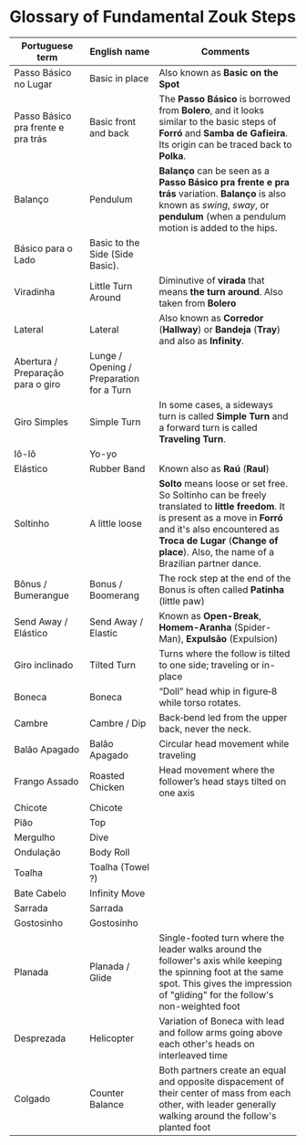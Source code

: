 # Glossary of Fundamental Zouk Steps

| Portuguese term | English name | Comments |
|-----------------|--------------|----------|
| Passo Básico no Lugar | Basic in place | Also known as **Basic on the Spot** |
| Passo Básico pra frente e pra trás | Basic front and back | The **Passo Básico** is borrowed from **Bolero**, and it looks similar to the basic steps of **Forró** and **Samba de Gafieira**. Its origin can be traced back to **Polka**.|
| Balanço  | Pendulum | **Balanço** can be seen as a **Passo Básico pra frente e pra trás** variation. **Balanço** is also known as *swing*, *sway*, or **pendulum** (when a pendulum motion is added to the hips. |
| Básico para o Lado |  Basic to the Side (Side Basic). | |
| Viradinha | Little Turn Around | Diminutive of **virada** that means **the turn around**. Also taken from **Bolero**|
| Lateral | Lateral | Also known as **Corredor** (**Hallway**) or **Bandeja** (**Tray**) and also as **Infinity**. |
| Abertura / Preparação para o giro | Lunge / Opening / Preparation for a Turn | |
| Giro Simples| Simple Turn |  In some cases, a sideways turn is called **Simple Turn** and a forward turn is called **Traveling Turn**.|
| Iô-Iô| Yo-yo |  |
| Elástico| Rubber Band | Known also as **Raú** (**Raul**)  |
| Soltinho | A little loose | **Solto** means loose or set free. So Soltinho can be freely translated to **little freedom**. It is present as a move in **Forró** and it's also encountered as **Troca de Lugar** (**Change of place**). Also, the name of a Brazilian partner dance.|
| Bônus / Bumerangue | Bonus / Boomerang | The rock step at the end of the Bonus is often called **Patinha** (little paw)  |
| Send Away / Elástico | Send Away / Elastic | Known as **Open-Break**, **Homem-Aranha** (Spider-Man), **Expulsão** (Expulsion)  |
| Giro inclinado | Tilted Turn | Turns where the follow is tilted to one side; traveling or in-place|
| Boneca| Boneca | “Doll” head whip in figure‑8 while torso rotates. |
| Cambre| Cambre / Dip | Back‑bend led from the upper back, never the neck. |
| Balão Apagado | Balão Apagado | Circular head movement while traveling |
| Frango Assado | Roasted Chicken | Head movement where the follower’s head stays tilted on one axis |
| Chicote | Chicote |  |
| Pião | Top |  |
| Mergulho | Dive |  |
| Ondulação | Body Roll |  |
| Toalha | Toalha (Towel ?)|  |
| Bate Cabelo | Infinity Move |  |
| Sarrada | Sarrada | |
| Gostosinho | Gostosinho | |
| Planada | Planada / Glide | Single-footed turn where the leader walks around the follower's axis while keeping the spinning foot at the same spot. This gives the impression of "gliding" for the follow's non-weighted foot |
| Desprezada | Helicopter | Variation of Boneca with lead and follow arms going above each other's heads on interleaved time |
| Colgado | Counter Balance | Both partners create an equal and opposite dispacement of their center of mass from each other, with leader generally walking around the follow's planted foot |




 





